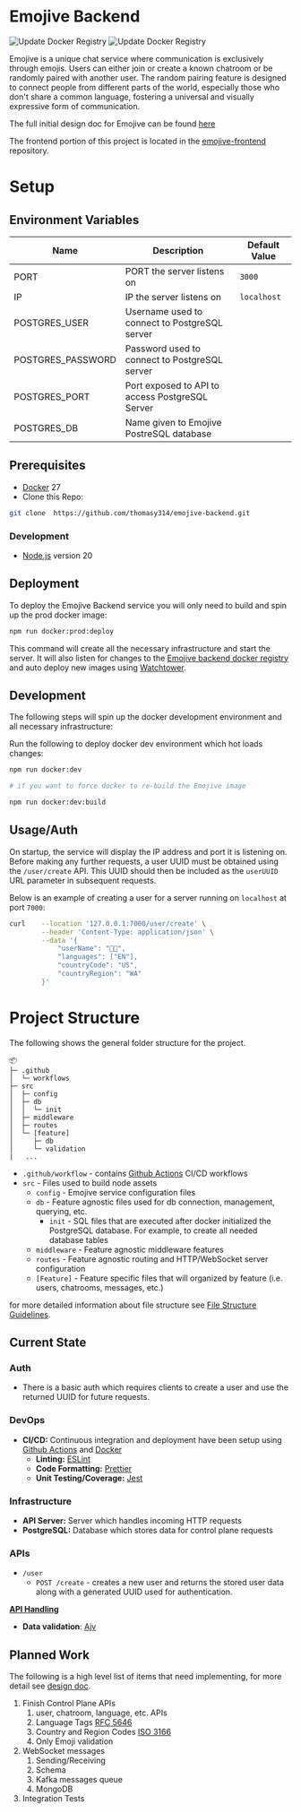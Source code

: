# Emojive Backend

![Update Docker Registry](https://github.com/thomasy314/emojive-backend/actions/workflows/node.js.yml/badge.svg)
![Update Docker Registry](https://github.com/thomasy314/emojive-backend/actions/workflows/docker-build-and-push.yml/badge.svg)

Emojive is a unique chat service where communication is exclusively through emojis. Users can either join or create a known chatroom or be randomly paired with another user. The random pairing feature is designed to connect people from different parts of the world, especially those who don't share a common language, fostering a universal and visually expressive form of communication.

The full initial design doc for Emojive can be found [here](https://orchid-raft-257.notion.site/Emojive-2b8af8f7d1d1465f9149a1baa3523b8e?pvs=4)

The frontend portion of this project is located in the [emojive-frontend](https://github.com/thomasy314/emojive-frontend) repository.

# Setup

## Environment Variables

| Name              | Description                                     | Default Value |
| ----------------- | ----------------------------------------------- | ------------- |
| PORT              | PORT the server listens on                      | `3000`        |
| IP                | IP the server listens on                        | `localhost`   |
| POSTGRES_USER     | Username used to connect to PostgreSQL server   |               |
| POSTGRES_PASSWORD | Password used to connect to PostgreSQL server   |               |
| POSTGRES_PORT     | Port exposed to API to access PostgreSQL Server |               |
| POSTGRES_DB       | Name given to Emojive PostreSQL database        |               |

## Prerequisites

- [Docker](https://docs.docker.com/engine/install/) 27
- Clone this Repo:

```bash
git clone  https://github.com/thomasy314/emojive-backend.git
```

### Development

- [Node.js](https://nodejs.org/en/) version 20

## Deployment

To deploy the Emojive Backend service you will only need to build and spin up the prod docker image:

```bash
npm run docker:prod:deploy
```

This command will create all the necessary infrastructure and start the server. It will also listen for changes to the [Emojive backend docker registry](https://hub.docker.com/repository/docker/thomasy314/emojive-backend/general) and auto deploy new images using [Watchtower](https://hub.docker.com/repository/docker/thomasy314/emojive-backend/general).

## Development

The following steps will spin up the docker development environment and all necessary infrastructure:

Run the following to deploy docker dev environment which hot loads changes:

```bash
npm run docker:dev

# if you want to force docker to re-build the Emojive image

npm run docker:dev:build
```

## Usage/Auth

On startup, the service will display the IP address and port it is listening on. Before making any further requests, a user UUID must be obtained using the `/user/create` API. This UUID should then be included as the `userUUID` URL parameter in subsequent requests.

Below is an example of creating a user for a server running on `localhost` at port `7000`:

```bash
curl    --location '127.0.0.1:7000/user/create' \
        --header 'Content-Type: application/json' \
        --data '{
            "userName": "👨‍🍳",
            "languages": ["EN"],
            "countryCode": "US",
            "countryRegion": "WA"
        }'
```

# Project Structure

The following shows the general folder structure for the project.

```
📦
├─ .github
│  └─ workflows
├─ src
│  ├─ config
│  ├─ db
│  │  └─ init
│  ├─ middleware
│  ├─ routes
│  └─ [feature]
│     ├─ db
│     └─ validation
|   ...
```

- `.github/workflow` - contains [Github Actions](https://docs.github.com/en/actions) CI/CD workflows
- `src` - Files used to build node assets
  - `config` - Emojive service configuration files
  - `db` - Feature agnostic files used for db connection, management, querying, etc.
    - `init` - SQL files that are executed after docker initialized the PostgreSQL database. For example, to create all needed database tables
  - `middleware` - Feature agnostic middleware features
  - `routes` - Feature agnostic routing and HTTP/WebSocket server configuration
  - `[Feature]` - Feature specific files that will organized by feature (i.e. users, chatrooms, messages, etc.)

for more detailed information about file structure see [File Structure Guidelines](docs/file-structure-guidelines.md).

## Current State

### Auth

- There is a basic auth which requires clients to create a user and use the returned UUID for future requests.

### DevOps

- **CI/CD:** Continuous integration and deployment have been setup using [Github Actions](https://docs.github.com/en/actions) and [Docker](https://www.docker.com/)
  - **Linting:** [ESLint](https://eslint.org/)
  - **Code Formatting:** [Prettier](https://prettier.io/)
  - **Unit Testing/Coverage:** [Jest](https://jestjs.io/)

### Infrastructure

- **API Server:** Server which handles incoming HTTP requests
- **PostgreSQL:** Database which stores data for control plane requests

### APIs

- `/user`
  - `POST /create` - creates a new user and returns the stored user data along with a generated UUID used for authentication.

<u>**API Handling**</u>

- **Data validation**: [Ajv](https://ajv.js.org/)

## Planned Work

The following is a high level list of items that need implementing, for more detail see [design doc](https://orchid-raft-257.notion.site/Emojive-2b8af8f7d1d1465f9149a1baa3523b8e?pvs=4).

1. Finish Control Plane APIs
   1. user, chatroom, language, etc. APIs
   1. Language Tags [RFC 5646](https://datatracker.ietf.org/doc/html/rfc5646)
   1. Country and Region Codes [ISO 3166](https://www.iso.org/iso-3166-country-codes.html)
   1. Only Emoji validation
1. WebSocket messages
   1. Sending/Receiving
   1. Schema
   1. Kafka messages queue
   1. MongoDB
1. Integration Tests
